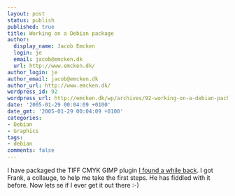 ```yaml
---
layout: post
status: publish
published: true
title: Working on a Debian package
author:
  display_name: Jacob Emcken
  login: je
  email: jacob@emcken.dk
  url: http://www.emcken.dk/
author_login: je
author_email: jacob@emcken.dk
author_url: http://www.emcken.dk/
wordpress_id: 92
wordpress_url: http://emcken.dk/wp/archives/92-working-on-a-debian-package.html
date: '2005-01-29 00:04:09 +0100'
date_gmt: '2005-01-29 00:04:09 +0100'
categories:
- Debian
- Graphics
tags:
- debian
comments: false
---
```

I have packaged the TIFF CMYK GIMP plugin [I found a while back][1]. I got Frank, a collauge, to help me take the first steps. He has fiddled with it before. Now lets se if I ever get it out there :-)

[1]: 2004-11-22-lack-of-cmyk-support-in-gimp-20.md

